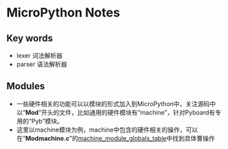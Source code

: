 # MicroPython Notes
## Key words
- lexer  词法解析器
- parser 语法解析器

## Modules
- 一些硬件相关的功能可以以模块的形式加入到MicroPython中，关注源码中以“**Mod**”开头的文件，比如通用的硬件模块有“machine”，针对Pyboard有专用的“Pyb”模块。
- 这里以machine模块为例，machine中包含的硬件相关的操作，可以在“**Modmachine.c**”的[machine_module_globals_table](https://github.com/micropython/micropython/blob/a275cb0f487cd6517760271dc01d369c32600c63/ports/stm32/modmachine.c#L526)中找到具体曹操作
